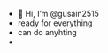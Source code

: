 - 👋 Hi, I’m @gusain2515
- ready for everything
- can do anyhting
- 


<!---
gusain2515/gusain2515 is a ✨ special ✨ repository because its `README.md` (this file) appears on your GitHub profile.
You can click the Preview link to take a look at your changes.
--->
